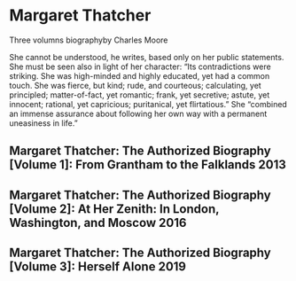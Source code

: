 # Margaret Thatcher 
Three volumns biographyby Charles Moore 

She cannot be understood, he writes, based only on her public statements. She must be seen also in light of her character: “Its contradictions were striking. She was high-minded and highly educated, yet had a common touch. She was fierce, but kind; rude, and courteous; calculating, yet principled; matter-of-fact, yet romantic; frank, yet secretive; astute, yet innocent; rational, yet capricious; puritanical, yet flirtatious.” She “combined an immense assurance about following her own way with a permanent uneasiness in life.”

## Margaret Thatcher: The Authorized Biography [Volume 1]: From Grantham to the Falklands 2013 

## Margaret Thatcher: The Authorized Biography [Volume 2]: At Her Zenith: In London, Washington, and Moscow 2016 

## Margaret Thatcher: The Authorized Biography [Volume 3]: Herself Alone 2019 
